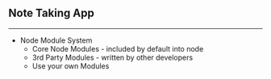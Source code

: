 ## Note Taking App
---
* Node Module System
  * Core Node Modules - included by default into node
  * 3rd Party Modules - written by other developers
  * Use your own Modules

